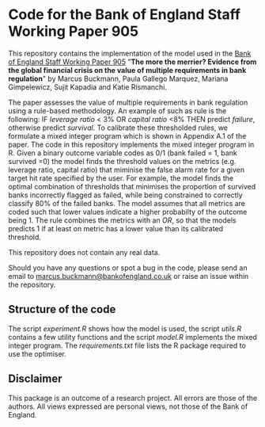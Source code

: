 # Code for the Bank of England Staff Working Paper 905

This repository contains the implementation of the model used in the [Bank of England Staff Working Paper 905](http://www.bankofengland.co.uk/working-paper/2021/XXX) "__The more the merrier? Evidence from the global financial crisis on the value of multiple requirements in bank regulation__" by Marcus Buckmann, Paula Gallego Marquez, Mariana Gimpelewicz, Sujit Kapadia and Katie Rismanchi. 

The paper assesses the value of multiple requirements in bank regulation using a rule-based methodology. An example of such as rule is the following: 
IF _leverage ratio_ < 3% OR _capital ratio_ <8% THEN predict _failure_, otherwise predict _survival_. To calibrate these thresholded rules, we formulate a mixed integer program which is shown in Appendix A.1 of the paper. The code in this repository implements the mixed integer program in R. Given a binary outcome variable codes as 0/1 (bank failed = 1, bank survived =0) the model finds the threshold values on the metrics (e.g. leverage ratio, capital ratio) that miminise the false alarm rate for a given target hit rate specified by the user. For example, the model finds the optimal combination of thresholds that minimises the proportion of survived banks incorrectly flagged as failed, while being constrained to correctly classify 80% of the failed banks. The model assumes that all metrics are coded such that lower values indicate a higher probabilty of the outcome being 1. The rule combines the metrics with an _OR_, so that the models predicts 1 if at least on metric has a lower value than its calibrated threshold. 


This repository does not contain any real data. 

Should you have any questions or spot a bug in the code, please send an email to marcus.buckmann@bankofengland.co.uk or raise an issue within the repository.

## Structure of the code

The script _experiment.R_ shows how the model is used, the script _utils.R_ contains a few utility functions and the script _model.R_ implements the mixed integer program. The _requirements.txt_ file lists the R package required to use the optimiser.


## Disclaimer
This package is an outcome of a research project. All errors are those of the authors. All views expressed are personal views, not those of the Bank of England.

